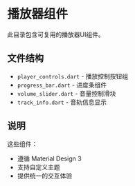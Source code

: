 # 播放器组件

此目录包含可复用的播放器UI组件。

## 文件结构

- `player_controls.dart` - 播放控制按钮组
- `progress_bar.dart` - 进度条组件
- `volume_slider.dart` - 音量控制滑块
- `track_info.dart` - 音轨信息显示

## 说明

这些组件：
- 遵循 Material Design 3
- 支持自定义主题
- 提供统一的交互体验 